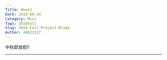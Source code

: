 ```yaml
---
Title: Week3
Date: 2018-09-24
Category: Misc
Tags: 2018Fall
Slug: 2018-Fall-Project-Blog4
Author: 40623227
---
```


中秋節放假!!

<!-- PELICAN_END_SUMMARY -->


----




